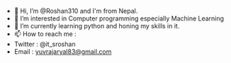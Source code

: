- 👋 Hi, I’m @Roshan310 and I'm from Nepal.
- 👀 I’m interested in Computer programming especially Machine Learning
- 🌱 I’m currently learning python and honing my skills in it.
- 📫 How to reach me :
-    Twitter : @it_sroshan
-    Email  : yuvrajaryal83@gmail.com

<!---
Roshan310/Roshan310 is a ✨ special ✨ repository because its `README.md` (this file) appears on your GitHub profile.
You can click the Preview link to take a look at your changes.
--->
